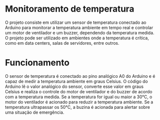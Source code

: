 # Monitoramento de temperatura

O projeto consiste em utilizar um sensor de temperatura conectado ao Arduino para monitorar a temperatura ambiente em tempo real e controlar um motor de ventilador e um buzzer, dependendo da temperatura medida. O projeto pode ser utilizado em ambientes onde a temperatura é crítica, como em data centers, salas de servidores, entre outros.

# Funcionamento
O sensor de temperatura é conectado ao pino analógico A0 do Arduino e é capaz de medir a temperatura ambiente em graus Celsius. O código do Arduino lê o valor analógico do sensor, converte esse valor em graus Celsius e realiza o controle do motor de ventilador e do buzzer de acordo com a temperatura medida. Se a temperatura for igual ou maior a 30°C, o motor do ventilador é acionado para reduzir a temperatura ambiente. Se a temperatura ultrapassar os 50°C, a buzina é acionada para alertar sobre uma situação de emergência. 
